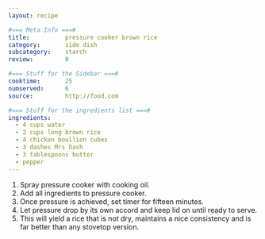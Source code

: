 ```yaml
---
layout: recipe

#=== Meta Info ===#
title: 			pressure cooker brown rice
category:		side dish
subcategory:	starch
review:			0

#=== Stuff for the Sidebar ===#
cooktime:		25
numserved:		6
source:			http://food.com

#=== Stuff for the ingredients list ===#
ingredients:
  - 4 cups water
  - 2 cups long brown rice
  - 4 chicken boullion cubes
  - 3 dashes Mrs Dash
  - 3 tablespoons butter
  - pepper
---
```


1. Spray pressure cooker with cooking oil.
2. Add all ingredients to pressure cooker.
3. Once pressure is achieved, set timer for fifteen minutes.
4. Let pressure drop by its own accord and keep lid on until ready to serve.
5. This will yield a rice that is not dry, maintains a nice consistency and is far better than any stovetop version.

